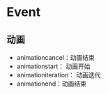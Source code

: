 # Event

## 动画

- animationcancel：动画结束
- animationstart： 动画开始
- animationiteration： 动画迭代
- animationend：动画结束